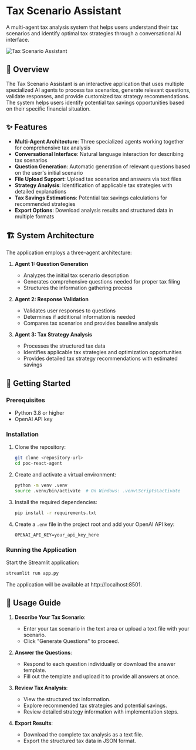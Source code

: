 # Tax Scenario Assistant

A multi-agent tax analysis system that helps users understand their tax scenarios and identify optimal tax strategies through a conversational AI interface.

![Tax Scenario Assistant](https://via.placeholder.com/800x400?text=Tax+Scenario+Assistant)

## 📑 Overview

The Tax Scenario Assistant is an interactive application that uses multiple specialized AI agents to process tax scenarios, generate relevant questions, validate responses, and provide customized tax strategy recommendations. The system helps users identify potential tax savings opportunities based on their specific financial situation.

## ✨ Features

- **Multi-Agent Architecture**: Three specialized agents working together for comprehensive tax analysis
- **Conversational Interface**: Natural language interaction for describing tax scenarios
- **Question Generation**: Automatic generation of relevant questions based on the user's initial scenario
- **File Upload Support**: Upload tax scenarios and answers via text files
- **Strategy Analysis**: Identification of applicable tax strategies with detailed explanations
- **Tax Savings Estimations**: Potential tax savings calculations for recommended strategies
- **Export Options**: Download analysis results and structured data in multiple formats

## 🏗️ System Architecture

The application employs a three-agent architecture:

1. **Agent 1: Question Generation**
   - Analyzes the initial tax scenario description
   - Generates comprehensive questions needed for proper tax filing
   - Structures the information gathering process

2. **Agent 2: Response Validation**
   - Validates user responses to questions
   - Determines if additional information is needed
   - Compares tax scenarios and provides baseline analysis

3. **Agent 3: Tax Strategy Analysis**
   - Processes the structured tax data
   - Identifies applicable tax strategies and optimization opportunities
   - Provides detailed tax strategy recommendations with estimated savings

## 🚀 Getting Started

### Prerequisites

- Python 3.8 or higher
- OpenAI API key

### Installation

1. Clone the repository:
   ```bash
   git clone <repository-url>
   cd poc-react-agent
   ```

2. Create and activate a virtual environment:
   ```bash
   python -m venv .venv
   source .venv/bin/activate  # On Windows: .venv\Scripts\activate
   ```

3. Install the required dependencies:
   ```bash
   pip install -r requirements.txt
   ```

4. Create a `.env` file in the project root and add your OpenAI API key:
   ```
   OPENAI_API_KEY=your_api_key_here
   ```

### Running the Application

Start the Streamlit application:
```bash
streamlit run app.py
```

The application will be available at http://localhost:8501.

## 📖 Usage Guide

1. **Describe Your Tax Scenario**:
   - Enter your tax scenario in the text area or upload a text file with your scenario.
   - Click "Generate Questions" to proceed.

2. **Answer the Questions**:
   - Respond to each question individually or download the answer template.
   - Fill out the template and upload it to provide all answers at once.

3. **Review Tax Analysis**:
   - View the structured tax information.
   - Explore recommended tax strategies and potential savings.
   - Review detailed strategy information with implementation steps.

4. **Export Results**:
   - Download the complete tax analysis as a text file.
   - Export the structured tax data in JSON format.


